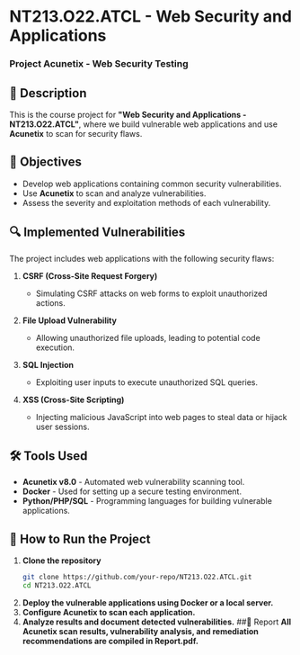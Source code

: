 # NT213.O22.ATCL - Web Security and Applications  
### Project Acunetix - Web Security Testing  

## 📌 Description  
This is the course project for **"Web Security and Applications - NT213.O22.ATCL"**, where we build vulnerable web applications and use **Acunetix** to scan for security flaws.  

## 🎯 Objectives  
- Develop web applications containing common security vulnerabilities.  
- Use **Acunetix** to scan and analyze vulnerabilities.  
- Assess the severity and exploitation methods of each vulnerability.  

## 🔍 Implemented Vulnerabilities  
The project includes web applications with the following security flaws:  

1. **CSRF (Cross-Site Request Forgery)**  
   - Simulating CSRF attacks on web forms to exploit unauthorized actions.  

2. **File Upload Vulnerability**  
   - Allowing unauthorized file uploads, leading to potential code execution.  

3. **SQL Injection**  
   - Exploiting user inputs to execute unauthorized SQL queries.  

4. **XSS (Cross-Site Scripting)**  
   - Injecting malicious JavaScript into web pages to steal data or hijack user sessions.  

## 🛠 Tools Used  
- **Acunetix v8.0** - Automated web vulnerability scanning tool.  
- **Docker** - Used for setting up a secure testing environment.  
- **Python/PHP/SQL** - Programming languages for building vulnerable applications.  

## 🚀 How to Run the Project  
1. **Clone the repository**  
   ```sh
   git clone https://github.com/your-repo/NT213.O22.ATCL.git
   cd NT213.O22.ATCL
   ```
2. **Deploy the vulnerable applications using Docker or a local server.**
3. **Configure Acunetix to scan each application.**
4. **Analyze results and document detected vulnerabilities.**
##📄 Report
**All Acunetix scan results, vulnerability analysis, and remediation recommendations are compiled in Report.pdf.**

